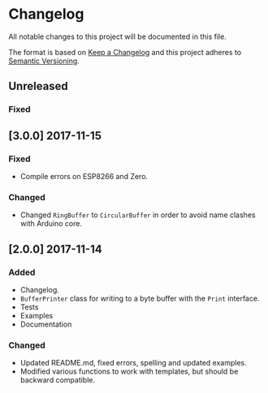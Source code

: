 # Changelog
All notable changes to this project will be documented in this file.

The format is based on [Keep a Changelog](http://keepachangelog.com/en/1.0.0/)
and this project adheres to [Semantic Versioning](http://semver.org/spec/v2.0.0.html).

## Unreleased
### Fixed

## [3.0.0] 2017-11-15
### Fixed
- Compile errors on ESP8266 and Zero.

### Changed
- Changed `RingBuffer` to `CircularBuffer` in order to avoid name clashes with Arduino core.

## [2.0.0] 2017-11-14
### Added
- Changelog.
- `BufferPrinter` class for writing to a byte buffer with the `Print` interface.
- Tests
- Examples
- Documentation

### Changed
- Updated README.md, fixed errors, spelling and updated examples.
- Modified various functions to work with templates, but should be backward compatible.
